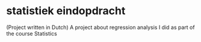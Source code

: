 # statistiek eindopdracht
 (Project written in Dutch) A project about regression analysis I did as part of the course Statistics

